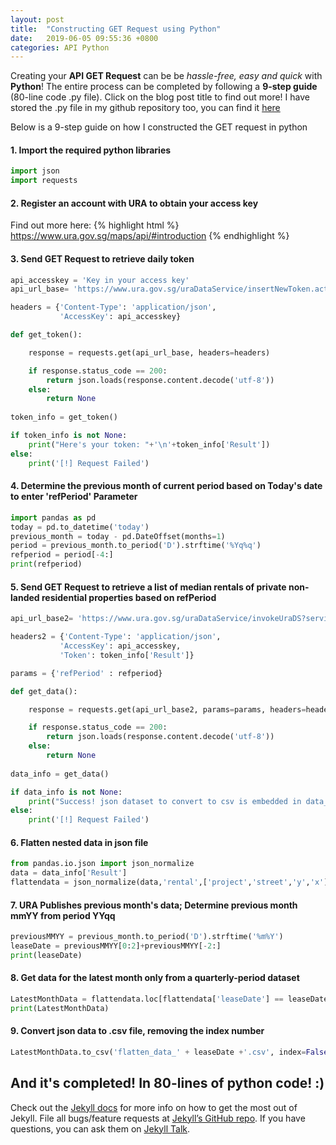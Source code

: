```yaml
---
layout: post
title:  "Constructing GET Request using Python"
date:   2019-06-05 09:55:36 +0800
categories: API Python
---
```

Creating your **API GET Request** can be be *hassle-free, easy and quick* with **Python**!
The entire process can be completed by following a **9-step guide** (80-line code .py file). Click on the blog post title to find out more! I have stored the .py file in my github repository too, you can find it [here][here]


Below is a 9-step guide on how I constructed the GET request in python 

#### 1. Import the required python libraries

```python
import json
import requests
```
#### 2. Register an account with URA to obtain your access key 
Find out more here:
{% highlight html %}
https://www.ura.gov.sg/maps/api/#introduction
{% endhighlight %}

#### 3. Send GET Request to retrieve daily token

```python
api_accesskey = 'Key in your access key'
api_url_base= 'https://www.ura.gov.sg/uraDataService/insertNewToken.action'

headers = {'Content-Type': 'application/json',
           'AccessKey': api_accesskey}

def get_token():

    response = requests.get(api_url_base, headers=headers)

    if response.status_code == 200:
        return json.loads(response.content.decode('utf-8'))
    else:
        return None
    
token_info = get_token()

if token_info is not None:
    print("Here's your token: "+'\n'+token_info['Result'])    
else:
    print('[!] Request Failed')
```


#### 4. Determine the previous month of current period based on Today's date to enter 'refPeriod' Parameter

```python
import pandas as pd
today = pd.to_datetime('today')
previous_month = today - pd.DateOffset(months=1)
period = previous_month.to_period('D').strftime('%Yq%q')
refperiod = period[-4:]
print(refperiod)
```

#### 5. Send GET Request to retrieve a list of median rentals of private non-landed residential properties based on refPeriod

```python
api_url_base2= 'https://www.ura.gov.sg/uraDataService/invokeUraDS?service=PMI_Resi_Rental&'

headers2 = {'Content-Type': 'application/json',
           'AccessKey': api_accesskey,
           'Token': token_info['Result']}

params = {'refPeriod' : refperiod}

def get_data():

    response = requests.get(api_url_base2, params=params, headers=headers2)

    if response.status_code == 200:
        return json.loads(response.content.decode('utf-8'))
    else:
        return None
    
data_info = get_data()

if data_info is not None:
    print("Success! json dataset to convert to csv is embedded in data_info['Result']")   
else:
    print('[!] Request Failed')
```

#### 6. Flatten nested data in json file

```python
from pandas.io.json import json_normalize
data = data_info['Result']
flattendata = json_normalize(data,'rental',['project','street','y','x'],errors='ignore')
```

#### 7. URA Publishes previous month's data; Determine previous month mmYY from period YYqq

```python
previousMMYY = previous_month.to_period('D').strftime('%m%Y')
leaseDate = previousMMYY[0:2]+previousMMYY[-2:]
print(leaseDate)
```
#### 8. Get data for the latest month only from a quarterly-period dataset

```python
LatestMonthData = flattendata.loc[flattendata['leaseDate'] == leaseDate]
print(LatestMonthData)
```
#### 9. Convert json data to .csv file, removing the index number

```python
LatestMonthData.to_csv('flatten_data_' + leaseDate +'.csv', index=False)
```

## And it's completed! In 80-lines of python code! :)

Check out the [Jekyll docs][jekyll-docs] for more info on how to get the most out of Jekyll. File all bugs/feature requests at [Jekyll’s GitHub repo][jekyll-gh]. If you have questions, you can ask them on [Jekyll Talk][jekyll-talk].

[here]: https://github.com/jamieqianhui/URA_API_GETrequest
[jekyll-docs]: https://jekyllrb.com/docs/home
[jekyll-gh]:   https://github.com/jekyll/jekyll
[jekyll-talk]: https://talk.jekyllrb.com/
